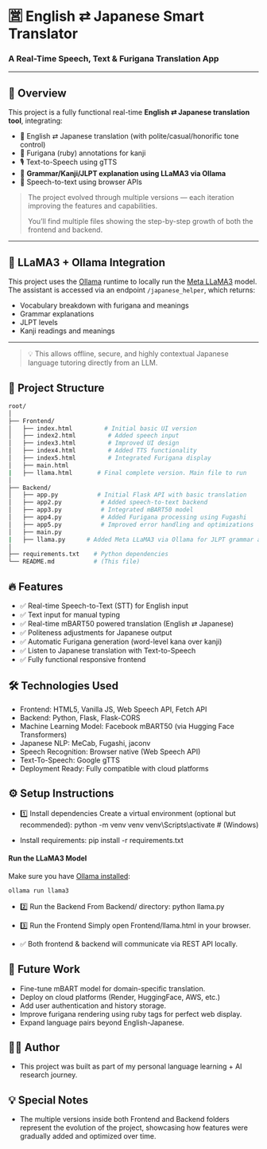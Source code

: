 # 🈺 English ⇄ Japanese Smart Translator
### A Real-Time Speech, Text & Furigana Translation App

---

## 🚀 Overview

This project is a fully functional real-time **English ⇄ Japanese translation tool**, integrating:

- 🔁 English ⇄ Japanese translation (with polite/casual/honorific tone control)
- 💬 Furigana (ruby) annotations for kanji
- 🎙️ Text-to-Speech using gTTS
- 🧠 **Grammar/Kanji/JLPT explanation using LLaMA3 via Ollama**
- 🎤 Speech-to-text using browser APIs

> The project evolved through multiple versions — each iteration improving the features and capabilities.
>  
> You’ll find multiple files showing the step-by-step growth of both the frontend and backend.

---
## 🤖 LLaMA3 + Ollama Integration

This project uses the [Ollama](https://ollama.com) runtime to locally run the [Meta LLaMA3](https://ai.meta.com/llama/) model. The assistant is accessed via an endpoint `/japanese_helper`, which returns:
- Vocabulary breakdown with furigana and meanings
- Grammar explanations
- JLPT levels
- Kanji readings and meanings

---
> 💡 This allows offline, secure, and highly contextual Japanese language tutoring directly from an LLM.

## 📂 Project Structure

```bash
root/
│
├── Frontend/
│   ├── index.html         # Initial basic UI version
│   ├── index2.html         # Added speech input
│   ├── index3.html         # Improved UI design
│   ├── index4.html         # Added TTS functionality
│   ├── index5.html         # Integrated Furigana display
│   ├── main.html           
|   ├── llama.html       # Final complete version. Main file to run
│
├── Backend/
│   ├── app.py           # Initial Flask API with basic translation
│   ├── app2.py           # Added speech-to-text backend
│   ├── app3.py           # Integrated mBART50 model
│   ├── app4.py           # Added Furigana processing using Fugashi
│   ├── app5.py           # Improved error handling and optimizations
│   ├── main.py
|   ├── llama.py      # Added Meta LLaMA3 via Ollama for JLPT grammar assistant. Main file to run
│
├── requirements.txt    # Python dependencies
└── README.md           # (This file)

```

## 🔥 Features
- ✅ Real-time Speech-to-Text (STT) for English input
- ✅ Text input for manual typing
- ✅ Real-time mBART50 powered translation (English ⇄ Japanese)
- ✅ Politeness adjustments for Japanese output
- ✅ Automatic Furigana generation (word-level kana over kanji)
- ✅ Listen to Japanese translation with Text-to-Speech
- ✅ Fully functional responsive frontend

## 🛠️ Technologies Used
- Frontend: HTML5, Vanilla JS, Web Speech API, Fetch API
- Backend: Python, Flask, Flask-CORS
- Machine Learning Model: Facebook mBART50 (via Hugging Face Transformers)
- Japanese NLP: MeCab, Fugashi, jaconv
- Speech Recognition: Browser native (Web Speech API)
- Text-To-Speech: Google gTTS
- Deployment Ready: Fully compatible with cloud platforms

## ⚙️ Setup Instructions
- 1️⃣ Install dependencies
Create a virtual environment (optional but recommended):
python -m venv venv
venv\Scripts\activate     # (Windows)

- Install requirements:
pip install -r requirements.txt

#### Run the LLaMA3 Model
Make sure you have [Ollama installed](https://ollama.com/download):

```bash
ollama run llama3
```

- 2️⃣ Run the Backend
From Backend/ directory:
python llama.py

- 3️⃣ Run the Frontend
Simply open Frontend/llama.html in your browser.

- ✅ Both frontend & backend will communicate via REST API locally.

## 🚀 Future Work 
- Fine-tune mBART model for domain-specific translation.
- Deploy on cloud platforms (Render, HuggingFace, AWS, etc.)
- Add user authentication and history storage.
- Improve furigana rendering using ruby tags for perfect web display.
- Expand language pairs beyond English-Japanese.

## 🧑‍💻 Author
- This project was built as part of my personal language learning + AI research journey.

## 💡 Special Notes
- The multiple versions inside both Frontend and Backend folders represent the evolution of the project, showcasing how features were gradually added and optimized over time.
